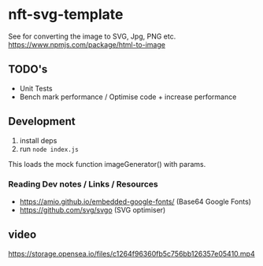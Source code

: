 # nft-svg-template

See for converting the image to SVG, Jpg, PNG etc.
https://www.npmjs.com/package/html-to-image

## TODO's

- Unit Tests
- Bench mark performance / Optimise code + increase performance

## Development 

1. install deps
2. run `node index.js`

This loads the mock function imageGenerator() with params.

### Reading Dev notes / Links / Resources

- https://amio.github.io/embedded-google-fonts/ (Base64 Google Fonts)
- https://github.com/svg/svgo (SVG optimiser)

## video 

https://storage.opensea.io/files/c1264f96360fb5c756bb126357e05410.mp4